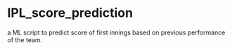 # IPL_score_prediction
a ML script to predict score of first innings based on previous performance of the team.
